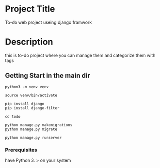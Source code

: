 # Project Title
To-do web project useing django framwork

# Description
this is to-do project where you can manage them and categorize them with tags

## Getting Start in the main dir
```
python3 -m venv venv

source venv/bin/activate

pip install django
pip install django-filter

cd todo

python manage.py makemigrations
python manage.py migrate

python manage.py runserver

```

### Prerequisites
have Python 3. > on your system

